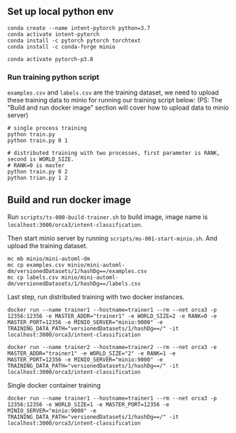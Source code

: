## Set up local python env
```
conda create --name intent-pytorch python=3.7
conda activate intent-pytorch
conda install -c pytorch pytorch torchtext
conda install -c conda-forge minio

conda activate pytorch-p3.8
```
### Run training python script

`examples.csv` and `labels.csv` are the training dataset, we need to upload these training data to minio for running our training script below: (PS: The "Build and run docker image" section will cover how to upload data to minio server)

```
# single process training
python train.py
python train.py 0 1

# distributed training with two processes, first parameter is RANK, second is WORLD_SIZE. 
# RANK=0 is master
python train.py 0 2 
python trian.py 1 2
```

## Build and run docker image
Run `scripts/ts-000-build-trainer.sh` to build image, image name is `localhost:3000/orca3/intent-classification`.

Then start minio server by running `scripts/ms-001-start-minio.sh`. And upload the training dataset.

```
mc mb minio/mini-automl-dm
mc cp examples.csv minio/mini-automl-dm/versionedDatasets/1/hashDg==/examples.csv
mc cp labels.csv minio/mini-automl-dm/versionedDatasets/1/hashDg==/labels.csv
```
Last step, run distributed training with two docker instances. 

```
docker run --name trainer1 --hostname=trainer1 --rm --net orca3 -p 12356:12356 -e MASTER_ADDR="trainer1" -e WORLD_SIZE=2 -e RANK=0 -e MASTER_PORT=12356 -e MINIO_SERVER="minio:9000" -e TRAINING_DATA_PATH="versionedDatasets/1/hashDg==/" -it localhost:3000/orca3/intent-classification

docker run --name trainer2 --hostname=trainer2 --rm --net orca3 -e MASTER_ADDR="trainer1" -e WORLD_SIZE="2" -e RANK=1 -e MASTER_PORT=12356 -e MINIO_SERVER="minio:9000" -e TRAINING_DATA_PATH="versionedDatasets/1/hashDg==/" -it localhost:3000/orca3/intent-classification
```

Single docker container training
```
docker run --name trainer1 --hostname=trainer1 --rm --net orca3 -p 12356:12356 -e WORLD_SIZE=1 -e MASTER_PORT=12356 -e MINIO_SERVER="minio:9000" -e TRAINING_DATA_PATH="versionedDatasets/1/hashDg==/" -it localhost:3000/orca3/intent-classification
```
